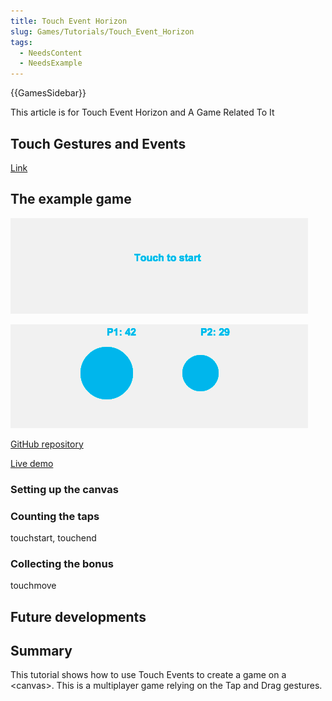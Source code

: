 ```yaml
---
title: Touch Event Horizon
slug: Games/Tutorials/Touch_Event_Horizon
tags:
  - NeedsContent
  - NeedsExample
---
```

{{GamesSidebar}}

This article is for Touch Event Horizon and A Game Related To It

## Touch Gestures and Events

[Link](/en-US/docs/Web/Apps/Fundamentals/User_input_methods/Touch_Gestures_and_Events)

## The example game

![](touch-to-start.png)

![](tapping.png)

[GitHub repository](https://github.com/EnclaveGames/Touch-Event-Horizon)

[Live demo](https://touch.enclavegames.com/)

### Setting up the canvas

### Counting the taps

touchstart, touchend

### Collecting the bonus

touchmove

## Future developments

## Summary

This tutorial shows how to use Touch Events to create a game on a \<canvas>. This is a multiplayer game relying on the Tap and Drag gestures.
